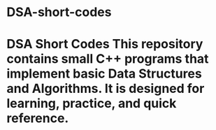 # DSA-short-codes
# DSA Short Codes  This repository contains small C++ programs that implement basic Data Structures and Algorithms.   It is designed for learning, practice, and quick reference.
